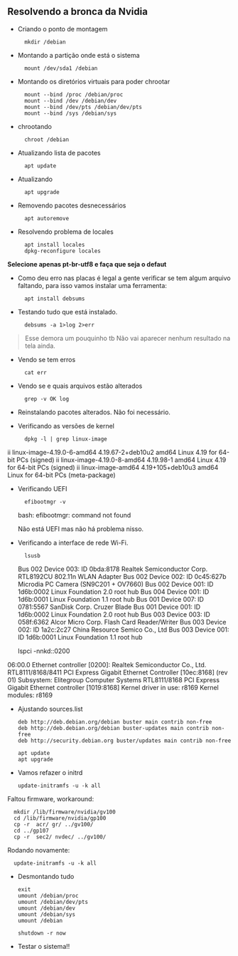 ## Resolvendo a bronca da Nvidia

* Criando o ponto de montagem

        mkdir /debian

* Montando a partição onde está o sistema

        mount /dev/sda1 /debian

* Montando os diretórios virtuais para poder chrootar

        mount --bind /proc /debian/proc
        mount --bind /dev /debian/dev
        mount --bind /dev/pts /debian/dev/pts
        mount --bind /sys /debian/sys

* chrootando

        chroot /debian

* Atualizando lista de pacotes

        apt update

* Atualizando

        apt upgrade

* Removendo pacotes desnecessários

        apt autoremove

* Resolvendo problema de locales

        apt install locales
        dpkg-reconfigure locales

**Selecione apenas pt-br-utf8 e faça que seja o defaut**

* Como deu erro nas placas é legal a gente verificar se tem algum arquivo faltando, para isso vamos instalar uma ferramenta:

        apt install debsums

* Testando tudo que está instalado.

        debsums -a 1>log 2>err

>Esse demora um pouquinho tb
>Não vai aparecer nenhum resultado na tela ainda.

* Vendo se tem erros

        cat err

* Vendo se e quais arquivos estão alterados

        grep -v OK log

* Reinstalando pacotes alterados.
Não foi necessário.

* Verificando as versões de kernel

        dpkg -l | grep linux-image


ii  linux-image-4.19.0-6-amd64                4.19.67-2+deb10u2                   amd64        Linux 4.19 for 64-bit PCs (signed)
ii  linux-image-4.19.0-8-amd64                4.19.98-1                           amd64        Linux 4.19 for 64-bit PCs (signed)
ii  linux-image-amd64                         4.19+105+deb10u3                    amd64        Linux for 64-bit PCs (meta-package)


*  Verificando UEFI

         efibootmgr -v


     bash: efibootmgr: command not found

     Não está UEFI mas não há problema nisso.


* Verificando a interface de rede Wi-Fi.

        lsusb


    Bus 002 Device 003: ID 0bda:8178 Realtek Semiconductor Corp. RTL8192CU 802.11n WLAN Adapter
    Bus 002 Device 002: ID 0c45:627b Microdia PC Camera (SN9C201 + OV7660)
    Bus 002 Device 001: ID 1d6b:0002 Linux Foundation 2.0 root hub
    Bus 004 Device 001: ID 1d6b:0001 Linux Foundation 1.1 root hub
    Bus 001 Device 007: ID 0781:5567 SanDisk Corp. Cruzer Blade
    Bus 001 Device 001: ID 1d6b:0002 Linux Foundation 2.0 root hub
    Bus 003 Device 003: ID 058f:6362 Alcor Micro Corp. Flash Card Reader/Writer
    Bus 003 Device 002: ID 1a2c:2c27 China Resource Semico Co., Ltd
    Bus 003 Device 001: ID 1d6b:0001 Linux Foundation 1.1 root hub


    lspci -nnkd::0200


 06:00.0 Ethernet controller [0200]: Realtek Semiconductor Co., Ltd. RTL8111/8168/8411 PCI Express Gigabit Ethernet Controller [10ec:8168] (rev 01)
    Subsystem: Elitegroup Computer Systems RTL8111/8168 PCI Express Gigabit Ethernet controller [1019:8168]
    Kernel driver in use: r8169
    Kernel modules: r8169


* Ajustando sources.list

      deb http://deb.debian.org/debian buster main contrib non-free
      deb http://deb.debian.org/debian buster-updates main contrib non-free
      deb http://security.debian.org buster/updates main contrib non-free

      apt update
      apt upgrade

*  Vamos refazer o initrd

       update-initramfs -u -k all


Faltou firmware, workaround:

      mkdir /lib/firmware/nvidia/gv100
      cd /lib/firmware/nvidia/gp100
      cp -r  acr/ gr/ ../gv100/
      cd ../gp107
      cp -r  sec2/ nvdec/ ../gv100/


Rodando novamente:

      update-initramfs -u -k all


* Desmontando tudo


      exit
      umount /debian/proc
      umount /debian/dev/pts
      umount /debian/dev
      umount /debian/sys
      umount /debian

      shutdown -r now


* Testar o sistema!!

